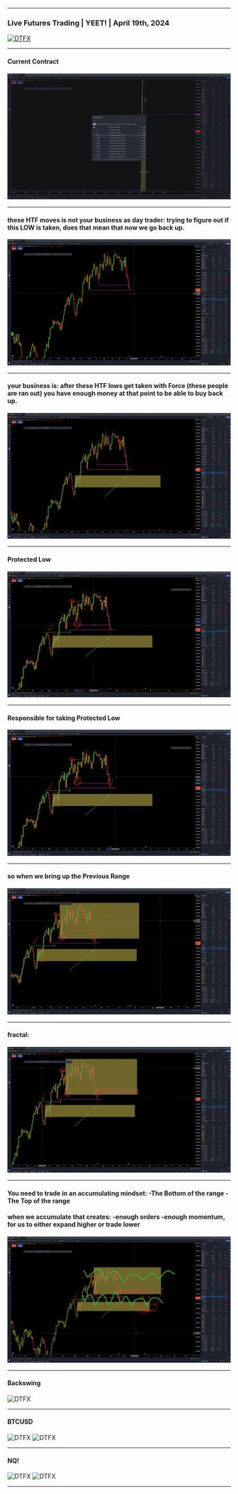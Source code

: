 ___
### Live Futures Trading | YEET! | April 19th, 2024
[![DTFX](http://img.youtube.com/vi/dwaeNJUniRk/0.jpg)](http://www.youtube.com/watch?v=dwaeNJUniRk "DTFX")
___
#### Current Contract 
[![DTFX](pic/00-06-22.png)](https://www.youtube.com/watch?v=BGV57yOxkig#t=00h06m22s)
___
#### these HTF moves is not your business as day trader: trying to figure out if this LOW is taken, does that mean that now we go back up.
[![DTFX](pic/00-07-28.png)](https://www.youtube.com/watch?v=BGV57yOxkig#t=00h07m28s)
___
#### your business is: after these HTF lows get taken with Force (these people are ran out) you have enough money at that point to be able to buy back up.
[![DTFX](pic/00-08-09.png)](https://www.youtube.com/watch?v=BGV57yOxkig#t=00h08m09s)
___
#### Protected Low
[![DTFX](pic/00-09-04.png)](https://www.youtube.com/watch?v=BGV57yOxkig#t=00h09m04s)
___
#### Responsible for taking Protected Low
[![DTFX](pic/00-09-05.png)]()
___
#### so when we bring up the Previous Range
[![DTFX](pic/00-09-16.png)]()
___
#### fractal:
[![DTFX](pic/00-09-26.png)]()
___
#### You need to trade in an accumulating mindset: -The Bottom of the range -The Top of the range
#### when we accumulate that creates: -enough orders -enough momentum, for us to either expand higher or trade lower
[![DTFX](pic/00-11-19.png)](https://www.youtube.com/watch?v=BGV57yOxkig#t=00h11m19s)
___
#### Backswing  
![DTFX](https://www.tradingview.com/x/I5tvhpbI/ "DTFX")
___
#### BTCUSD
![DTFX](https://www.tradingview.com/x/dGQ6doUk/ "DTFX")
![DTFX](https://www.tradingview.com/x/S425ARki/ "DTFX")
___
#### NQ!
![DTFX](https://www.tradingview.com/x/nkIWHmtY/ "DTFX")
![DTFX](https://www.tradingview.com/x/wdxBcj1A/ "DTFX")
___
